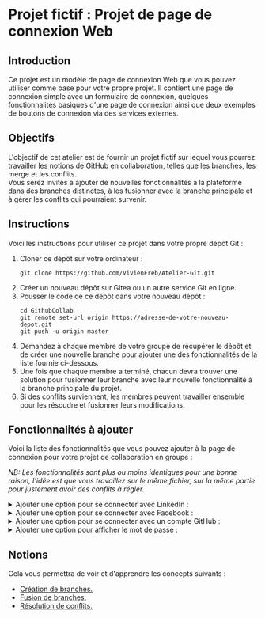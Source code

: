 # Projet fictif : Projet de page de connexion Web
## Introduction
Ce projet est un modèle de page de connexion Web que vous pouvez utiliser comme base pour votre propre projet. Il contient une page de connexion simple avec un formulaire de connexion, quelques fonctionnalités basiques d'une page de connexion ainsi que deux exemples de boutons de connexion via des services externes.

## Objectifs
L'objectif de cet atelier est de fournir un projet fictif sur lequel vous pourrez travailler les notions de GitHub en collaboration, telles que les branches, les merge et les conflits. <br>
Vous serez invités à ajouter de nouvelles fonctionnalités à la plateforme dans des branches distinctes, à les fusionner avec la branche principale et à gérer les conflits qui pourraient survenir.

## Instructions
Voici les instructions pour utiliser ce projet dans votre propre dépôt Git :

<ol>
<li>Cloner ce dépôt sur votre ordinateur :</li>

```git
git clone https://github.com/VivienFreb/Atelier-Git.git
```

<li>Créer un nouveau dépôt sur Gitea ou un autre service Git en ligne.</li>
<li>Pousser le code de ce dépôt dans votre nouveau dépôt :</li>

```git
cd GithubCollab
git remote set-url origin https://adresse-de-votre-nouveau-depot.git
git push -u origin master
```

<li>Demandez à chaque membre de votre groupe de récupérer le dépôt et de créer une nouvelle branche pour ajouter une des fonctionnalités de la liste fournie ci-dessous.</li>

<li>Une fois que chaque membre a terminé, chacun devra trouver une solution pour fusionner leur branche avec leur nouvelle fonctionnalité à la branche principale du projet.

<li>Si des conflits surviennent, les membres peuvent travailler ensemble pour les résoudre et fusionner leurs modifications.</li>

</ol>

## Fonctionnalités à ajouter

Voici la liste des fonctionnalités que vous pouvez ajouter à la page de connexion pour votre projet de collaboration en groupe :

<i>NB: Les fonctionnalités sont plus ou moins identiques pour une bonne raison, l'idée est que vous travaillez sur le même fichier, sur la même partie pour justement avoir des conflits à régler.</i>

<details>
<summary>Ajouter une option pour se connecter avec LinkedIn :</summary>
<ul>
<li>Ajouter une nouvelle balise &lt;a&gt; pour le bouton de connexion</li>
<li>Ajouter une classe pour le bouton (par exemple "linkedin-btn") pour pouvoir le styliser dans le CSS</li>
<li>Ajouter un nouvel événement onclick pour le bouton, qui redirige vers la page de connexion de LinkedIn</li>
<li>Vérifier que la page est fonctionnelle et que le bouton redirige bien vers la page de connexion LinkedIn</li>
</ul>
</details>

<details>
<summary>Ajouter une option pour se connecter avec Facebook :</summary>
<ul>
<li>Ajouter une nouvelle balise &lt;a&gt; pour le bouton de connexion</li>
<li>Ajouter une classe pour le bouton (par exemple "facebook-btn") pour pouvoir le styliser dans le CSS</li>
<li>Ajouter un nouvel événement onclick pour le bouton, qui redirige vers la page de connexion de Facebook</li>
<li>Vérifier que la page est fonctionnelle et que le bouton redirige bien vers la page de connexion Facebook</li>
</ul>
</details>

<details>
<summary>Ajouter une option pour se connecter avec un compte GitHub :</summary>
<ul>
<li>Ajouter une nouvelle balise &lt;a&gt; pour le bouton de connexion</li>
<li>Ajouter une classe pour le bouton (par exemple "github-btn") pour pouvoir le styliser dans le CSS</li>
<li>Ajouter un nouvel événement onclick pour le bouton, qui redirige vers la page de connexion de GitHub</li>
<li>Vérifier que la page est fonctionnelle et que le bouton redirige bien vers la page de connexion GitHub</li>
</ul>
</details>

<details>
<summary>Ajouter une option pour afficher le mot de passe :</summary>
<ul>
<li>Ajouter une nouvelle balise &lt;span&gt; pour le bouton de l'icône de l'oeil</li>
<li>Ajouter une classe pour le bouton (par exemple "toggle-password-btn") pour pouvoir le styliser dans le CSS</li>
<li>Ajouter un nouvel événement onclick pour le bouton, qui modifie le type d'input du mot de passe de "password" à "text"</li>
<li>Vérifier que le bouton fonctionne correctement en montrant et cachant le mot de passe</li>
</ul>
</details>

## Notions
Cela vous permettra de voir et d'apprendre les concepts suivants :

* [Création de branches.](https://git-scm.com/docs/git-branch)
* [Fusion de branches.](https://git-scm.com/docs/git-merge) 
* [Résolution de conflits.](https://git-scm.com/docs/git-merge#_how_to_resolve_conflicts)